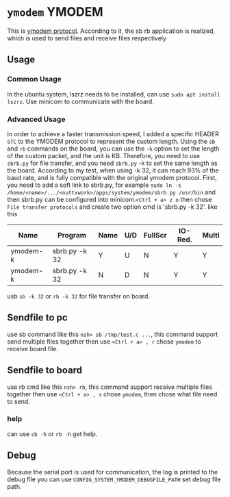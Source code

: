 # `ymodem` YMODEM

This is [ymodem
protocol](http://pauillac.inria.fr/~doligez/zmodem/ymodem.txt).
According to it, the sb rb application is realized, which is used to
send files and receive files respectively

## Usage

### Common Usage

In the ubuntu system, lszrz needs to be installed, can use `sudo apt
install lszrz`. Use minicom to communicate with the board.

### Advanced Usage

In order to achieve a faster transmission speed, I added a specific
HEADER `STC` to the YMODEM protocol to represent the custom length.
Using the `sb` and `rb` commands on the board, you can use the `-k`
option to set the length of the custom packet, and the unit is KB.
Therefore, you need to use `sbrb.py` for file transfer, and you need
`sbrb.py` -k to set the same length as the board. According to my test,
when using -k 32, it can reach 93% of the baud rate, and is fully
compatible with the original ymodem protocol. First, you need to add a
soft link to sbrb.py, for example `sudo ln -s
/home/<name>/.../<nuttxwork>/apps/system/ymodem/sbrb.py /usr/bin` and
then sbrb.py can be configured into minicom.`<Ctrl + a> z o` then chose
`File transfer protocols` and create two option cmd is 'sbrb.py -k 32'.
like this

| Name     | Program       | Name | U/D | FullScr | IO-Red. | Multi |
| -------- | ------------- | ---- | --- | ------- | ------- | ----- |
| ymodem-k | sbrb.py -k 32 | Y    | U   | N       | Y       | Y     |
| ymodem-k | sbrb.py -k 32 | N    | D   | N       | Y       | Y     |

usb `sb -k 32` or `rb -k 32` for file transfer on board.

## Sendfile to pc

use sb command like this `nsh> sb /tmp/test.c ...`, this command support
send multiple files together then use `<Ctrl + a> , r` chose `ymodem` to
receive board file.

## Sendfile to board

use rb cmd like this `nsh> rb`, this command support receive multiple
files together then use `<Ctrl + a> , s` chose `ymodem`, then chose what
file need to send.

### help

can use `sb -h` or `rb -h` get help.

## Debug

Because the serial port is used for communication, the log is printed to
the debug file you can use `CONFIG_SYSTEM_YMODEM_DEBUGFILE_PATH` set
debug file path.
